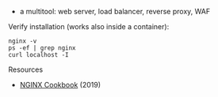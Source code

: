 * a multitool: web server, load balancer, reverse proxy, WAF

Verify installation (works also inside a container):

```
nginx -v
ps -ef | grep nginx
curl localhost -I
```

Resources

* [NGINX Cookbook](https://learning.oreilly.com/library/view/nginx-cookbook/9781492049098/) (2019)
